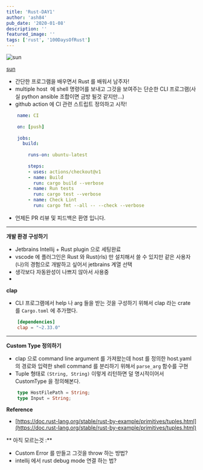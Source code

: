 ```yaml
---
title: 'Rust-DAY1'
author: 'ash84'
pub_date: '2020-01-08'
description: ''
featured_image: ''
tags: ['rust', '100DaysOfRust']
---
```


![sun](https://live.staticflickr.com/65535/49351849271_1a8164bbd0_z.jpg)

[sun](https://github.com/AhnSeongHyun/sun)
- 간단한 프로그램을 배우면서 Rust 를 배워서 남주자!
- multiple host  에  shell 명령어를 보내고 그것을 보여주는 단순한 CLI 프로그램(사실 python ansible 조합이면 금방 될것 같지만...)
- github action 에 CI 관련 스트립트 정의하고 시작! 

```yaml
    name: CI
    
    on: [push]
    
    jobs:
      build:
    
        runs-on: ubuntu-latest
    
        steps:
        - uses: actions/checkout@v1
        - name: Build
          run: cargo build --verbose
        - name: Run tests
          run: cargo test --verbose
        - name: Check Lint
          run: cargo fmt --all -- --check --verbose
```

- 언제든 PR 리뷰 및 피드백은 환영 입니다.

---

**개발 환경 구성하기** 

- Jetbrains Intellij + Rust plugin 으로 세팅완료
- vscode 에 플러그인은 Rust 와 Rust(rls) 만 설치해서 쓸 수 있지만 같은 사용자(나)의 경험으로 개발하고 싶어서 jetbrains 계열 선택
- 생각보다 자동완성이 나쁘지 않아서 사용중
-

**clap**

- CLI 프로그램에서 help 나 arg 들을 받는 것을 구성하기 위해서 clap 라는 crate 를 `Cargo.toml` 에 추가했다.

```toml
    [dependencies]
    clap = "~2.33.0"
```

---

**Custom Type 정의하기** 

- clap 으로 command line argument 를 가져왔는데 host 를 정의한 host.yaml 의 경로와 입력한 shell command 를 분리하기 위해서 `parse_arg` 함수를 구현
- Tuple 형태로 `(String, String)` 이렇게 리턴하면 덜 명시적이어서 CustomType 을 정의해본다.

```rust
    type HostFilePath = String;
    type Input = String;
```

**Reference** 

- [https://doc.rust-lang.org/stable/rust-by-example/primitives/tuples.html](https://doc.rust-lang.org/stable/rust-by-example/primitives/tuples.html)

** 아직 모르는것 :** 

- Custom Error 를 만들고 그것을 throw 하는 방법?
- intellij 에서 rust debug mode 연결 하는 법?
